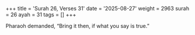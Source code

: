 +++
title = 'Surah 26, Verses 31'
date = '2025-08-27'
weight = 2963
surah = 26
ayah = 31
tags = []
+++

Pharaoh demanded, “Bring it then, if what you say is true.”